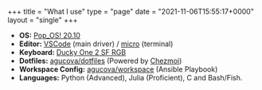 +++
title = "What I use"
type = "page"
date = "2021-11-06T15:55:17+0000"
layout = "single"
+++
- **OS:** [Pop_OS! 20.10](https://pop.system76.com/)
- **Editor:** [VSCode](https://code.visualstudio.com/) (main driver) / [micro](https://micro-editor.github.io/) (terminal)
- **Keyboard:** [Ducky One 2 SF RGB](https://www.duckychannel.com.tw/en/Ducky-One2-SF)
- **Dotfiles:** [agucova/dotfiles](https://github.com/agucova/dotfiles) (Powered by [Chezmoi](https://github.com/twpayne/chezmoi))
- **Workspace Config:** [agucova/workspace](https://github.com/agucova/workspace) (Ansible Playbook)
- **Languages:** Python (Advanced), Julia (Proficient), C and Bash/Fish.
